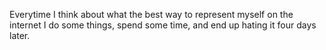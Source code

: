 Everytime I think about what the best way to represent myself on the internet I do some things, spend some time, and end up hating it four days later.
